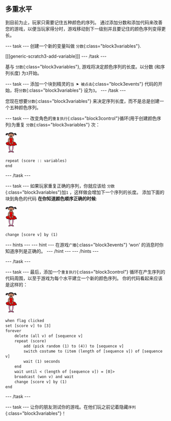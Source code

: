 ## 多重水平

到目前为止，玩家只需要记住五种颜色的序列。 通过添加分数和添加代码来改善您的游戏，以便当玩家得分时，游戏移动到下一级别并且要记住的颜色序列变得更长。

\--- task \--- 创建一个新的变量叫做 `分数`{:class="block3variables"}.

[[[generic-scratch3-add-variable]]] \--- /task \---

基与 `分数`{:class="block3variables"}, 游戏将决定颜色序列的长度。以分数 (和序列长度) 为`3`开始。

\--- task \--- 添加一个块到精灵的`当 ⚑ 被点击`{:class="block3events"} 代码的开始，将`分数`{:class="block3variables"} 设为`3`。 \--- /task \---

您现在想要`分数`{:class="block3variables"} 来决定序列长度，而不是总是创建一个五种颜色序列。

\--- task \--- 改变角色的`重复执行`{:class="block3control"}循环(用于创建颜色序列)为重复 `分数`{:class="block3variables"} 次：

![sprite](images/ballerina.png)

```blocks3
repeat (score :: variables)
end
```

\--- /task \---

\--- task \--- 如果玩家重复正确的序列，你就应该给 `分数`{:class="block3variables"}加`1` ，这样做会增加下一个序列的长度。 添加下面的块到角色的代码 **在你知道颜色顺序正确的时候**:

![sprite](images/ballerina.png)

```blocks3
change [score v] by (1)
```

\--- hints \--- \--- hint \--- 在游戏`广播`{:class="block3events"} ‘won' 的消息时你知道序列是正确的。 \--- /hint \--- \--- /hints \---

\--- /task \---

\--- task \--- 最后，添加一个`重复执行`{:class="block3control"} 循环在产生序列的代码周围，以至于游戏为每个水平建立一个新的颜色序列。 你的代码看起来应该是这样的：

![ballerina](images/ballerina.png)

```blocks3
when flag clicked
set [score v] to [3]
forever
    delete (all v) of [sequence v]
    repeat (score)
        add (pick random (1) to (4)) to [sequence v]
        switch costume to (item (length of [sequence v]) of [sequence v]
        wait (1) seconds
    end
    wait until < (length of [sequence v]) = [0]>
    broadcast (won v) and wait
    change [score v] by (1)
end
```

\--- /task \---

\--- task \--- 让你的朋友测试你的游戏。在他们玩之前记着隐藏`序列`{:class="block3variables"}！